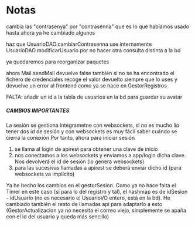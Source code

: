 # Notas
cambia las "contrasenya" por "contrasenna" que es lo que habíamos usado hasta ahora
	ya he cambiado algunos

haz que UsuarioDAO.cambiarContrasenna use internamente UsuarioDAO.modificarUsuario por no hacer otra consulta distinta a la bd

ya quedaremos para reorganizar paquetes

ahora Mail.sendMail devuelve false también si no se ha encontrado el fichero de credenciales
	recoge el valor devuelto siempre que lo uses y devuelve un error al frontend como ya se hace en GestorRegistros
	
	
FALTA: añadir un id a la tabla de usuarios en la bd para guardar su avatar



##### CAMBIOS IMPORTANTES
La sesión se gestiona íntegrametne con websockets, si no es mucho lío tener dos id de sesión y con websockets es muy fácil saber cuándo se cierra la conexión
Por tanto, ahora para iniciar sesión
 1. se llama al login de apirest para obtener una clave de inicio
 2. nos conectamos a los websockets y enviamos a app/login dicha clave. Nos devolverá el id de sesión (lo genera websockets)
 3. para las sucesivas llamadas a apirest se deberá enviar dicho id (para websockets va implícito)
 
Ya he hecho los cambios en el gestorSesion. Como ya no hace falta el Timer en este caso (sí para lo del registro y tal), el hashmap es de idSesion - idUsuario (no es necesario el UsuarioVO entero, está en la bd). He cambiado también el resto de llamadas api para adaptarlo a esto (GestorActualizacion ya no necesita el correo viejo, simplemente se apaña con el id del usuario y queda más sencillo)